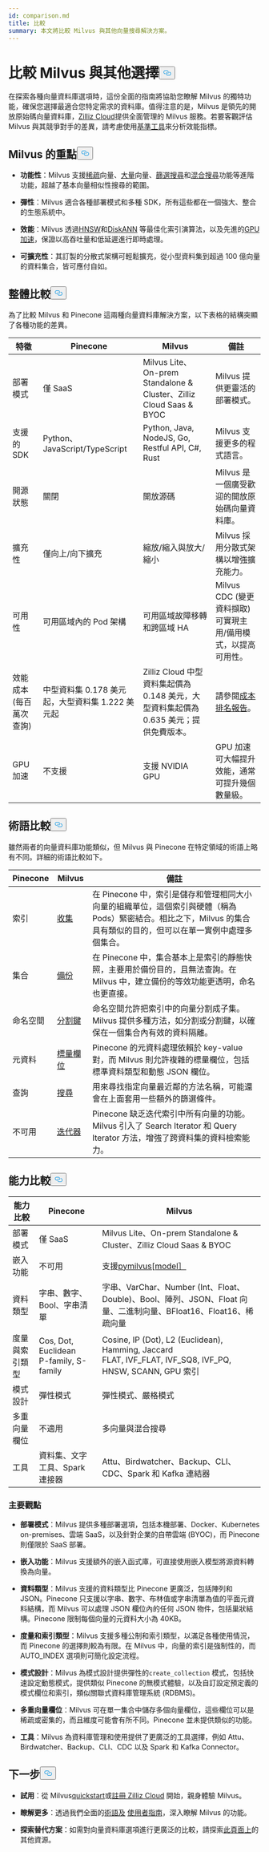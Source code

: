 ```yaml
---
id: comparison.md
title: 比較
summary: 本文將比較 Milvus 與其他向量搜尋解決方案。
---
```

<h1 id="Comparing-Milvus-with-Alternatives" class="common-anchor-header">比較 Milvus 與其他選擇<button data-href="#Comparing-Milvus-with-Alternatives" class="anchor-icon" translate="no">
      <svg translate="no"
        aria-hidden="true"
        focusable="false"
        height="20"
        version="1.1"
        viewBox="0 0 16 16"
        width="16"
      >
        <path
          fill="#0092E4"
          fill-rule="evenodd"
          d="M4 9h1v1H4c-1.5 0-3-1.69-3-3.5S2.55 3 4 3h4c1.45 0 3 1.69 3 3.5 0 1.41-.91 2.72-2 3.25V8.59c.58-.45 1-1.27 1-2.09C10 5.22 8.98 4 8 4H4c-.98 0-2 1.22-2 2.5S3 9 4 9zm9-3h-1v1h1c1 0 2 1.22 2 2.5S13.98 12 13 12H9c-.98 0-2-1.22-2-2.5 0-.83.42-1.64 1-2.09V6.25c-1.09.53-2 1.84-2 3.25C6 11.31 7.55 13 9 13h4c1.45 0 3-1.69 3-3.5S14.5 6 13 6z"
        ></path>
      </svg>
    </button></h1><p>在探索各種向量資料庫選項時，這份全面的指南將協助您瞭解 Milvus 的獨特功能，確保您選擇最適合您特定需求的資料庫。值得注意的是，Milvus 是領先的開放原始碼向量資料庫，<a href="https://zilliz.com/cloud">Zilliz Cloud</a>提供全面管理的 Milvus 服務。若要客觀評估 Milvus 與其競爭對手的差異，請考慮使用<a href="https://github.com/zilliztech/VectorDBBench#quick-start">基準工具</a>來分析效能指標。</p>
<h2 id="Milvus-highlights" class="common-anchor-header">Milvus 的重點<button data-href="#Milvus-highlights" class="anchor-icon" translate="no">
      <svg translate="no"
        aria-hidden="true"
        focusable="false"
        height="20"
        version="1.1"
        viewBox="0 0 16 16"
        width="16"
      >
        <path
          fill="#0092E4"
          fill-rule="evenodd"
          d="M4 9h1v1H4c-1.5 0-3-1.69-3-3.5S2.55 3 4 3h4c1.45 0 3 1.69 3 3.5 0 1.41-.91 2.72-2 3.25V8.59c.58-.45 1-1.27 1-2.09C10 5.22 8.98 4 8 4H4c-.98 0-2 1.22-2 2.5S3 9 4 9zm9-3h-1v1h1c1 0 2 1.22 2 2.5S13.98 12 13 12H9c-.98 0-2-1.22-2-2.5 0-.83.42-1.64 1-2.09V6.25c-1.09.53-2 1.84-2 3.25C6 11.31 7.55 13 9 13h4c1.45 0 3-1.69 3-3.5S14.5 6 13 6z"
        ></path>
      </svg>
    </button></h2><ul>
<li><p><strong>功能性</strong>：Milvus 支援<a href="https://milvus.io/docs/sparse_vector.md">稀疏</a>向量、<a href="https://milvus.io/docs/single-vector-search.md#Bulk-vector-search">大量</a>向量、<a href="https://milvus.io/docs/single-vector-search.md#Filtered-search">篩選搜尋</a>和<a href="https://milvus.io/docs/multi-vector-search.md">混合搜尋</a>功能等進階功能，超越了基本向量相似性搜尋的範圍。</p></li>
<li><p><strong>彈性</strong>：Milvus 適合各種部署模式和多種 SDK，所有這些都在一個強大、整合的生態系統中。</p></li>
<li><p><strong>效能</strong>：Milvus 透過<a href="https://milvus.io/docs/index.md#HNSW">HNSW</a>和<a href="https://milvus.io/docs/disk_index.md">DiskANN</a> 等最佳化索引演算法，以及先進的<a href="https://milvus.io/docs/gpu_index.md">GPU 加速</a>，保證以高吞吐量和低延遲進行即時處理。</p></li>
<li><p><strong>可擴充性</strong>：其訂製的分散式架構可輕鬆擴充，從小型資料集到超過 100 億向量的資料集合，皆可應付自如。</p></li>
</ul>
<h2 id="Overall-comparison" class="common-anchor-header">整體比較<button data-href="#Overall-comparison" class="anchor-icon" translate="no">
      <svg translate="no"
        aria-hidden="true"
        focusable="false"
        height="20"
        version="1.1"
        viewBox="0 0 16 16"
        width="16"
      >
        <path
          fill="#0092E4"
          fill-rule="evenodd"
          d="M4 9h1v1H4c-1.5 0-3-1.69-3-3.5S2.55 3 4 3h4c1.45 0 3 1.69 3 3.5 0 1.41-.91 2.72-2 3.25V8.59c.58-.45 1-1.27 1-2.09C10 5.22 8.98 4 8 4H4c-.98 0-2 1.22-2 2.5S3 9 4 9zm9-3h-1v1h1c1 0 2 1.22 2 2.5S13.98 12 13 12H9c-.98 0-2-1.22-2-2.5 0-.83.42-1.64 1-2.09V6.25c-1.09.53-2 1.84-2 3.25C6 11.31 7.55 13 9 13h4c1.45 0 3-1.69 3-3.5S14.5 6 13 6z"
        ></path>
      </svg>
    </button></h2><p>為了比較 Milvus 和 Pinecone 這兩種向量資料庫解決方案，以下表格的結構突顯了各種功能的差異。</p>
<table>
<thead>
<tr><th>特徵</th><th>Pinecone</th><th>Milvus</th><th>備註</th></tr>
</thead>
<tbody>
<tr><td>部署模式</td><td>僅 SaaS</td><td>Milvus Lite、On-prem Standalone &amp; Cluster、Zilliz Cloud Saas &amp; BYOC</td><td>Milvus 提供更靈活的部署模式。</td></tr>
<tr><td>支援的 SDK</td><td>Python、JavaScript/TypeScript</td><td>Python, Java, NodeJS, Go, Restful API, C#, Rust</td><td>Milvus 支援更多的程式語言。</td></tr>
<tr><td>開源狀態</td><td>關閉</td><td>開放源碼</td><td>Milvus 是一個廣受歡迎的開放原始碼向量資料庫。</td></tr>
<tr><td>擴充性</td><td>僅向上/向下擴充</td><td>縮放/縮入與放大/縮小</td><td>Milvus 採用分散式架構以增強擴充能力。</td></tr>
<tr><td>可用性</td><td>可用區域內的 Pod 架構</td><td>可用區域故障移轉和跨區域 HA</td><td>Milvus CDC (變更資料擷取) 可實現主用/備用模式，以提高可用性。</td></tr>
<tr><td>效能成本 (每百萬次查詢)</td><td>中型資料集 0.178 美元起，大型資料集 1.222 美元起</td><td>Zilliz Cloud 中型資料集起價為 0.148 美元，大型資料集起價為 0.635 美元；提供免費版本。</td><td>請參閱<a href="https://zilliz.com/vector-database-benchmark-tool?database=ZillizCloud,Milvus,ElasticCloud,PgVector,Pinecone,QdrantCloud,WeaviateCloud&amp;dataset=medium&amp;filter=none,low,high&amp;tab=2">成本排名報告</a>。</td></tr>
<tr><td>GPU 加速</td><td>不支援</td><td>支援 NVIDIA GPU</td><td>GPU 加速可大幅提升效能，通常可提升幾個數量級。</td></tr>
</tbody>
</table>
<h2 id="Terminology-comparison" class="common-anchor-header">術語比較<button data-href="#Terminology-comparison" class="anchor-icon" translate="no">
      <svg translate="no"
        aria-hidden="true"
        focusable="false"
        height="20"
        version="1.1"
        viewBox="0 0 16 16"
        width="16"
      >
        <path
          fill="#0092E4"
          fill-rule="evenodd"
          d="M4 9h1v1H4c-1.5 0-3-1.69-3-3.5S2.55 3 4 3h4c1.45 0 3 1.69 3 3.5 0 1.41-.91 2.72-2 3.25V8.59c.58-.45 1-1.27 1-2.09C10 5.22 8.98 4 8 4H4c-.98 0-2 1.22-2 2.5S3 9 4 9zm9-3h-1v1h1c1 0 2 1.22 2 2.5S13.98 12 13 12H9c-.98 0-2-1.22-2-2.5 0-.83.42-1.64 1-2.09V6.25c-1.09.53-2 1.84-2 3.25C6 11.31 7.55 13 9 13h4c1.45 0 3-1.69 3-3.5S14.5 6 13 6z"
        ></path>
      </svg>
    </button></h2><p>雖然兩者的向量資料庫功能類似，但 Milvus 與 Pinecone 在特定領域的術語上略有不同。詳細的術語比較如下。</p>
<table>
<thead>
<tr><th>Pinecone</th><th>Milvus</th><th>備註</th></tr>
</thead>
<tbody>
<tr><td>索引</td><td><a href="https://zilliz.com/comparison">收集</a></td><td>在 Pinecone 中，索引是儲存和管理相同大小向量的組織單位，這個索引與硬體（稱為 Pods）緊密結合。相比之下，Milvus 的集合具有類似的目的，但可以在單一實例中處理多個集合。</td></tr>
<tr><td>集合</td><td><a href="https://milvus.io/docs/milvus_backup_overview.md#Milvus-Backup">備份</a></td><td>在 Pinecone 中，集合基本上是索引的靜態快照，主要用於備份目的，且無法查詢。在 Milvus 中，建立備份的等效功能更透明，命名也更直接。</td></tr>
<tr><td>命名空間</td><td><a href="https://milvus.io/docs/use-partition-key.md#Use-Partition-Key">分割鍵</a></td><td>命名空間允許把索引中的向量分割成子集。Milvus 提供多種方法，如分割或分割鍵，以確保在一個集合內有效的資料隔離。</td></tr>
<tr><td>元資料</td><td><a href="https://milvus.io/docs/boolean.md">標量欄位</a></td><td>Pinecone 的元資料處理依賴於 key-value 對，而 Milvus 則允許複雜的標量欄位，包括標準資料類型和動態 JSON 欄位。</td></tr>
<tr><td>查詢</td><td><a href="https://milvus.io/docs/single-vector-search.md">搜尋</a></td><td>用來尋找指定向量最近鄰的方法名稱，可能還會在上面套用一些額外的篩選條件。</td></tr>
<tr><td>不可用</td><td><a href="https://milvus.io/docs/with-iterators.md">迭代器</a></td><td>Pinecone 缺乏迭代索引中所有向量的功能。Milvus 引入了 Search Iterator 和 Query Iterator 方法，增強了跨資料集的資料檢索能力。</td></tr>
</tbody>
</table>
<h2 id="Capability-comparison" class="common-anchor-header">能力比較<button data-href="#Capability-comparison" class="anchor-icon" translate="no">
      <svg translate="no"
        aria-hidden="true"
        focusable="false"
        height="20"
        version="1.1"
        viewBox="0 0 16 16"
        width="16"
      >
        <path
          fill="#0092E4"
          fill-rule="evenodd"
          d="M4 9h1v1H4c-1.5 0-3-1.69-3-3.5S2.55 3 4 3h4c1.45 0 3 1.69 3 3.5 0 1.41-.91 2.72-2 3.25V8.59c.58-.45 1-1.27 1-2.09C10 5.22 8.98 4 8 4H4c-.98 0-2 1.22-2 2.5S3 9 4 9zm9-3h-1v1h1c1 0 2 1.22 2 2.5S13.98 12 13 12H9c-.98 0-2-1.22-2-2.5 0-.83.42-1.64 1-2.09V6.25c-1.09.53-2 1.84-2 3.25C6 11.31 7.55 13 9 13h4c1.45 0 3-1.69 3-3.5S14.5 6 13 6z"
        ></path>
      </svg>
    </button></h2><table>
<thead>
<tr><th>能力比較</th><th>Pinecone</th><th>Milvus</th></tr>
</thead>
<tbody>
<tr><td>部署模式</td><td>僅 SaaS</td><td>Milvus Lite、On-prem Standalone &amp; Cluster、Zilliz Cloud Saas &amp; BYOC</td></tr>
<tr><td>嵌入功能</td><td>不可用</td><td>支援<a href="https://github.com/milvus-io/milvus-model">pymilvus[model］</a></td></tr>
<tr><td>資料類型</td><td>字串、數字、Bool、字串清單</td><td>字串、VarChar、Number (Int、Float、Double)、Bool、陣列、JSON、Float 向量、二進制向量、BFloat16、Float16、稀疏向量</td></tr>
<tr><td>度量與索引類型</td><td>Cos, Dot, Euclidean<br/>P-family, S-family</td><td>Cosine, IP (Dot), L2 (Euclidean), Hamming, Jaccard<br/>FLAT, IVF_FLAT, IVF_SQ8, IVF_PQ, HNSW, SCANN, GPU 索引</td></tr>
<tr><td>模式設計</td><td>彈性模式</td><td>彈性模式、嚴格模式</td></tr>
<tr><td>多重向量欄位</td><td>不適用</td><td>多向量與混合搜尋</td></tr>
<tr><td>工具</td><td>資料集、文字工具、Spark 連接器</td><td>Attu、Birdwatcher、Backup、CLI、CDC、Spark 和 Kafka 連結器</td></tr>
</tbody>
</table>
<h3 id="Key-insights" class="common-anchor-header">主要觀點</h3><ul>
<li><p><strong>部署模式</strong>：Milvus 提供多種部署選項，包括本機部署、Docker、Kubernetes on-premises、雲端 SaaS，以及針對企業的自帶雲端 (BYOC)，而 Pinecone 則僅限於 SaaS 部署。</p></li>
<li><p><strong>嵌入功能</strong>：Milvus 支援額外的嵌入函式庫，可直接使用嵌入模型將源資料轉換為向量。</p></li>
<li><p><strong>資料類型</strong>：Milvus 支援的資料類型比 Pinecone 更廣泛，包括陣列和 JSON。Pinecone 只支援以字串、數字、布林值或字串清單為值的平面元資料結構，而 Milvus 可以處理 JSON 欄位內的任何 JSON 物件，包括巢狀結構。Pinecone 限制每個向量的元資料大小為 40KB。</p></li>
<li><p><strong>度量和索引類型</strong>：Milvus 支援多種公制和索引類型，以滿足各種使用情況，而 Pinecone 的選擇則較為有限。在 Milvus 中，向量的索引是強制性的，而 AUTO_INDEX 選項則可簡化設定流程。</p></li>
<li><p><strong>模式設計</strong>：Milvus 為模式設計提供彈性的<code translate="no">create_collection</code> 模式，包括快速設定動態模式，提供類似 Pinecone 的無模式體驗，以及自訂設定預定義的模式欄位和索引，類似關聯式資料庫管理系統 (RDBMS)。</p></li>
<li><p><strong>多重向量欄位</strong>：Milvus 可在單一集合中儲存多個向量欄位，這些欄位可以是稀疏或密集的，而且維度可能會有所不同。Pinecone 並未提供類似的功能。</p></li>
<li><p><strong>工具</strong>：Milvus 為資料庫管理和使用提供了更廣泛的工具選擇，例如 Attu、Birdwatcher、Backup、CLI、CDC 以及 Spark 和 Kafka Connector。</p></li>
</ul>
<h2 id="Whats-next" class="common-anchor-header">下一步<button data-href="#Whats-next" class="anchor-icon" translate="no">
      <svg translate="no"
        aria-hidden="true"
        focusable="false"
        height="20"
        version="1.1"
        viewBox="0 0 16 16"
        width="16"
      >
        <path
          fill="#0092E4"
          fill-rule="evenodd"
          d="M4 9h1v1H4c-1.5 0-3-1.69-3-3.5S2.55 3 4 3h4c1.45 0 3 1.69 3 3.5 0 1.41-.91 2.72-2 3.25V8.59c.58-.45 1-1.27 1-2.09C10 5.22 8.98 4 8 4H4c-.98 0-2 1.22-2 2.5S3 9 4 9zm9-3h-1v1h1c1 0 2 1.22 2 2.5S13.98 12 13 12H9c-.98 0-2-1.22-2-2.5 0-.83.42-1.64 1-2.09V6.25c-1.09.53-2 1.84-2 3.25C6 11.31 7.55 13 9 13h4c1.45 0 3-1.69 3-3.5S14.5 6 13 6z"
        ></path>
      </svg>
    </button></h2><ul>
<li><p><strong>試用</strong>：從 Milvus<a href="https://milvus.io/docs/quickstart.md">quickstart</a>或<a href="https://docs.zilliz.com/docs/register-with-zilliz-cloud">註冊 Zilliz Cloud</a> 開始，親身體驗 Milvus。</p></li>
<li><p><strong>瞭解更多</strong>：透過我們全面的<a href="/docs/zh-hant/glossary.md">術語及</a> <a href="https://milvus.io/docs/manage-collections.md">使用者指南</a>，深入瞭解 Milvus 的功能。</p></li>
<li><p><strong>探索替代方案</strong>：如需對向量資料庫選項進行更廣泛的比較，請探索<a href="https://zilliz.com/comparison">此頁面上</a>的其他資源。</p></li>
</ul>
